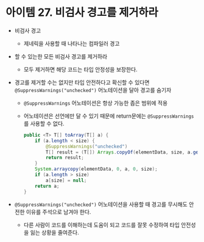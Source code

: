 # 아이템 27. 비검사 경고를 제거하라

- 비검사 경고
    - 제네릭을 사용할 때 나타나는 컴파일러 경고
- 할 수 있는한 모든 비검사 경고를 제거하라
    - 모두 제거하면 해당 코드는 타입 안정성을 보장한다.
- 경고를 제거할 수는 없지만 타입 안전하다고 확신할 수 있다면 `@SuppressWarnings("unchecked")` 어노테이션을 달아 경고를 숨기자
    - `@SuppressWarnings` 어노테이션은 항상 가능한 좁은 범위에 적용
    - 어노테이션은 선언에만 달 수 있기 때문에 return문에는 `@SuppressWarnings`를 사용할 수 없다.

        ```java
        public <T> T[] toArray(T[] a) {
            if (a.length < size) {
                @SuppressWarnings("unchecked")
                T[] result = (T[]) Arrays.copyOf(elementData, size, a.getClass())
                return result;
            }
            System.arraycopy(elementData, 0, a, 0, size);
            if (a.length > size)
                a[size] = null;
            return a;
        }
        ```

- `@SuppressWarnings("unchecked")` 어노테이션을 사용할 때 경고를 무시해도 안전한 이유를 주석으로 남겨야 한다.
    - 다른 사람이 코드를 이해하는데 도움이 되고 코드를 잘못 수정하여 타입 안전성을 잃는 상황을 줄여준다.